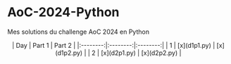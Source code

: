 # AoC-2024-Python

Mes solutions du challenge AoC 2024 en Python

<p align="center">
| Day | Part 1 | Part 2 |
|:--------:|:--------:|:--------:|
| 1  | [x](d1p1.py) | [x](d1p2.py) |
| 2  | [x](d2p1.py) | [x](d2p2.py) |
</p>
